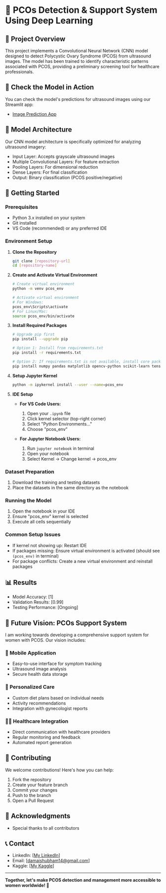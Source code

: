 # 🔬 PCOs Detection & Support System Using Deep Learning 

## 🎯 Project Overview

This project implements a Convolutional Neural Network (CNN) model designed to detect Polycystic Ovary Syndrome (PCOS) from ultrasound images. The model has been trained to identify characteristic patterns associated with PCOS, providing a preliminary screening tool for healthcare professionals.

## 📱 Check the Model in Action
You can check the model's predictions for ultrasound images using our Streamlit app:
- [Image Prediction App](https://pcosassistance.streamlit.app/)

## 🧠 Model Architecture

Our CNN model architecture is specifically optimized for analyzing ultrasound imagery:
- Input Layer: Accepts grayscale ultrasound images
- Multiple Convolutional Layers: For feature extraction
- Pooling Layers: For dimensional reduction
- Dense Layers: For final classification
- Output: Binary classification (PCOS positive/negative)

## 🚀 Getting Started

### Prerequisites
- Python 3.x installed on your system
- Git installed
- VS Code (recommended) or any preferred IDE

### Environment Setup
1. **Clone the Repository**
   ```bash
   git clone [repository-url]
   cd [repository-name]
   ```

2. **Create and Activate Virtual Environment**
   ```bash
   # Create virtual environment
   python -m venv pcos_env

   # Activate virtual environment
   # For Windows:
   pcos_env\Scripts\activate
   # For Linux/Mac:
   source pcos_env/bin/activate
   ```

3. **Install Required Packages**
   ```bash
   # Upgrade pip first
   pip install --upgrade pip

   # Option 1: Install from requirements.txt
   pip install -r requirements.txt

   # Option 2: If requirements.txt is not available, install core packages
   pip install numpy pandas matplotlib opencv-python scikit-learn tensorflow keras pillow seaborn ipykernel jupyter
   ```

4. **Setup Jupyter Kernel**
   ```bash
   python -m ipykernel install --user --name=pcos_env
   ```

5. **IDE Setup**
   - **For VS Code Users:**
     1. Open your `.ipynb` file
     2. Click kernel selector (top-right corner)
     3. Select "Python Environments..."
     4. Choose "pcos_env"
   
   - **For Jupyter Notebook Users:**
     1. Run `jupyter notebook` in terminal
     2. Open your notebook
     3. Select Kernel → Change kernel → pcos_env

### Dataset Preparation
1. Download the training and testing datasets
2. Place the datasets in the same directory as the notebook

### Running the Model
1. Open the notebook in your IDE
2. Ensure "pcos_env" kernel is selected
3. Execute all cells sequentially

### Common Setup Issues
- If kernel not showing up: Restart IDE
- If packages missing: Ensure virtual environment is activated (should see `(pcos_env)` in terminal)
- For package conflicts: Create a new virtual environment and reinstall packages

## 📊 Results
- Model Accuracy: [1]
- Validation Results: [0.99]
- Testing Performance: [Ongoing]

## 🎯 Future Vision: PCOs Support System

I am working towards developing a comprehensive support system for women with PCOS. Our vision includes:

### 📱 Mobile Application
- Easy-to-use interface for symptom tracking
- Ultrasound image analysis
- Secure health data storage

### 🍎 Personalized Care
- Custom diet plans based on individual needs
- Activity recommendations
- Integration with gynecologist reports

### 👩‍⚕️ Healthcare Integration
- Direct communication with healthcare providers
- Regular monitoring and feedback
- Automated report generation

## 🤝 Contributing
We welcome contributions! Here's how you can help:
1. Fork the repository
2. Create your feature branch
3. Commit your changes
4. Push to the branch
5. Open a Pull Request

## 🙏 Acknowledgments
- Special thanks to all contributors

## 📞 Contact
- LinkedIn: [[My LinkedIn](https://www.linkedin.com/in/shubham-damai-data-analyst/)]
- Email: [damaishubham14@gmail.com]
- Kaggle: [[My Kaggle](https://www.kaggle.com/shubhamdamai)]

---
**Together, let's make PCOS detection and management more accessible to women worldwide! 💪**


